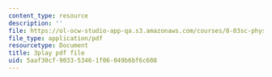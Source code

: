 ```yaml
---
content_type: resource
description: ''
file: https://ol-ocw-studio-app-qa.s3.amazonaws.com/courses/8-03sc-physics-iii-vibrations-and-waves-fall-2016/5aaf30cf903353461f06049b6bf6c608_mqhO9GT8hD4.pdf
file_type: application/pdf
resourcetype: Document
title: 3play pdf file
uid: 5aaf30cf-9033-5346-1f06-049b6bf6c608
---
```

